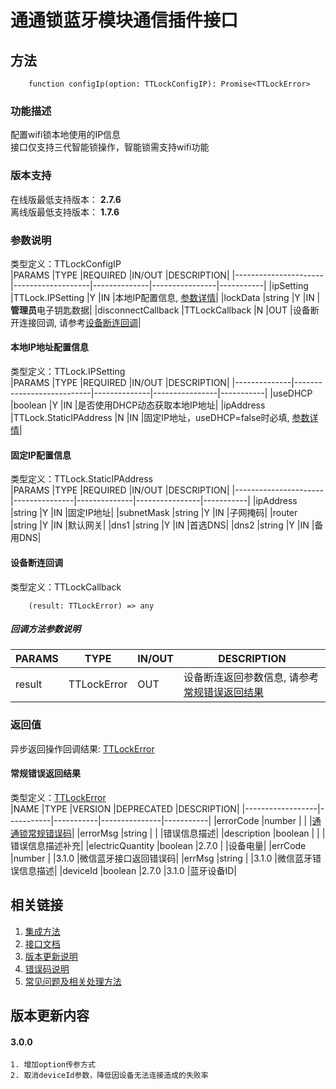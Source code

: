 # 通通锁蓝牙模块通信插件接口  

## 方法
```
    function configIp(option: TTLockConfigIP): Promise<TTLockError>
```  

### 功能描述   
 配置wifi锁本地使用的IP信息  
 接口仅支持三代智能锁操作，智能锁需支持wifi功能  

### 版本支持   
 在线版最低支持版本： **2.7.6**   
 离线版最低支持版本： **1.7.6**  

### 参数说明  
 类型定义：TTLockConfigIP  
 |PARAMS                |TYPE               |REQUIRED      |IN/OUT          |DESCRIPTION|
 |----------------------|-------------------|--------------|----------------|-----------|
 |ipSetting             |TTLock.IPSetting   |Y             |IN              |本地IP配置信息, [参数详情](#TTLockIPSetting)|
 |lockData              |string             |Y             |IN              |**管理员**电子钥匙数据|
 |disconnectCallback    |TTLockCallback     |N             |OUT             |设备断开连接回调, 请参考[设备断连回调](#TTLockCallback)|  

#### <span name="TTLockIPSetting">本地IP地址配置信息</span>  
 类型定义：TTLock.IPSetting  
 |PARAMS        |TYPE                       |REQUIRED      |IN/OUT          |DESCRIPTION|
 |--------------|---------------------------|--------------|----------------|-----------|
 |useDHCP       |boolean                    |Y             |IN              |是否使用DHCP动态获取本地IP地址|
 |ipAddress     |TTLock.StaticIPAddress     |N             |IN              |固定IP地址，useDHCP=false时必填, [参数详情](#TTLockStaticIPAddress)|  

#### <span name="TTLockStaticIPAddress">固定IP配置信息</span>  
 类型定义：TTLock.StaticIPAddress  
 |PARAMS                |TYPE           |REQUIRED      |IN/OUT          |DESCRIPTION|
 |----------------------|---------------|--------------|----------------|-----------|
 |ipAddress             |string         |Y             |IN              |固定IP地址|
 |subnetMask            |string         |Y             |IN              |子网掩码|
 |router                |string         |Y             |IN              |默认网关|
 |dns1                  |string         |Y             |IN              |首选DNS|
 |dns2                  |string         |Y             |IN              |备用DNS|  

#### <span name="TTLockCallback">设备断连回调</span>  
 类型定义：TTLockCallback  
```
    (result: TTLockError) => any
```  
##### 回调方法参数说明  
 |PARAMS    |TYPE               |IN/OUT         |DESCRIPTION|
 |----------|-------------------|---------------|-----------|
 |result    |TTLockError        |OUT            |设备断连返回参数信息, 请参考[常规错误返回结果](#TTLockError)|  

### 返回值  
 异步返回操作回调结果: [TTLockError](#TTLockError)  

#### <span name="TTLockError">常规错误返回结果</span>  
 类型定义：[TTLockError](../对象类型说明/返回对象.md#TTLockError)   
 |NAME              |TYPE       |VERSION    |DEPRECATED     |DESCRIPTION|
 |------------------|-----------|-----------|---------------|-----------|
 |errorCode         |number     |           |               |[通通锁常规错误码](../参数声明/错误码.md)|
 |errorMsg          |string     |           |               |错误信息描述|
 |description       |boolean    |           |               |错误信息描述补充|
 |electricQuantity  |boolean    |2.7.0      |               |设备电量|
 |errCode           |number     |           |3.1.0          |微信蓝牙接口返回错误码|
 |errMsg            |string     |           |3.1.0          |微信蓝牙错误信息描述|
 |deviceId          |boolean    |2.7.0      |3.1.0          |蓝牙设备ID|  

## 相关链接  
 1. [集成方法](../../../README.md)  
 2. [接口文档](../接口文档.md)  
 3. [版本更新说明](../../版本更新说明.md)  
 4. [错误码说明](../参数声明/错误码.md)  
 5. [常见问题及相关处理方法](../常见问题.md)  

## 版本更新内容  
#### **3.0.0**  
    1. 增加option传参方式  
    2. 取消deviceId参数，降低因设备无法连接造成的失败率  
